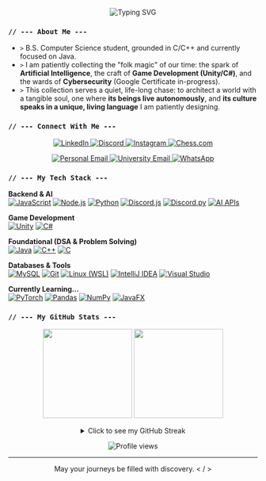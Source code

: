<p align="center">
  <img src="https://readme-typing-svg.herokuapp.com?font=Fira+Code&pause=1000&color=00BFFF&center=true&vCenter=true&width=450&lines=Hello%2C+I'm+Muhammad+Waleed+Bin+Anwar;I'm+a+developer+from+Pakistan;A+BSc+Computer+Science+Student;An+avid+chess+player;Welcome+to+my+GitHub." alt="Typing SVG" />
</p>

### `// --- About Me ---`

* `>` B.S. Computer Science student, grounded in C/C++ and currently focused on Java.
* `>` I am patiently collecting the "folk magic" of our time: the spark of **Artificial Intelligence**, the craft of **Game Development (Unity/C#)**, and the wards of **Cybersecurity** (Google Certificate in-progress).
* `>` This collection serves a quiet, life-long chase: to architect a world with a tangible soul, one where **its beings live autonomously**, and **its culture speaks in a unique, living language** I am patiently designing.

### `// --- Connect With Me ---`

<p align="center">
  <a href="https://www.linkedin.com/in/mwba0420" target="_blank">
    <img src="https://img.shields.io/badge/LinkedIn-0077B5?style=for-the-badge&logo=linkedin&logoColor=white" alt="LinkedIn"/>
  </a>
  <a href="https://discordapp.com/users/788811899965931593" target="_blank">
    <img src="https://img.shields.io/badge/Discord-5865F2?style=for-the-badge&logo=discord&logoColor=white" alt="Discord"/>
  </a>
  <a href="https://instagram.com/amatsukami.0420" target="_blank">
    <img src="https://img.shields.io/badge/Instagram-E4405F?style=for-the-badge&logo=instagram&logoColor=white" alt="Instagram"/>
  </a>
  <a href="https://www.chess.com/member/Frieren_Gambit" target="_blank">
    <img src="https://img.shields.io/badge/Chess.com-779556?style=for-the-badge&logo=chess&logoColor=white" alt="Chess.com"/>
  </a>
</p>
<p align="center">
  <a href="mailto:ipman2882004@gmail.com">
    <img src="https://img.shields.io/badge/Personal_Email-D14836?style=for-the-badge&logo=gmail&logoColor=white" alt="Personal Email"/>
  </a>
  <a href="mailto:fa24-bcs-110@cuiatd.edu.pk">
    <img src="https://img.shields.io/badge/University_Email-006400?style=for-the-badge&logo=microsoftoutlook&logoColor=white" alt="University Email"/>
  </a>
  <a href="https://wa.me/923422166635" target="_blank">
    <img src="https://img.shields.io/badge/WhatsApp-25D366?style=for-the-badge&logo=whatsapp&logoColor=white" alt="WhatsApp"/>
  </a>
</p>

### `// --- My Tech Stack ---`

<p align="left">
  <strong>Backend & AI</strong><br/>
  <a href="https://github.com/amatsukami0420"><img src="https://img.shields.io/badge/JavaScript-F7DF1E?style=for-the-badge&logo=javascript&logoColor=black" alt="JavaScript"/></a>
  <a href="https://github.com/amatsukami0420"><img src="https://img.shields.io/badge/Node.js-339933?style=for-the-badge&logo=nodedotjs&logoColor=white" alt="Node.js"/></a>
  <a href="https://github.com/amatsukami0420"><img src="https://img.shields.io/badge/Python-3776AB?style=for-the-badge&logo=python&logoColor=white" alt="Python"/></a>
  <a href="https://github.com/amatsukami0420"><img src="https://img.shields.io/badge/Discord.js-5865F2?style=for-the-badge&logo=discord&logoColor=white" alt="Discord.js"/></a>
  <a href="https://github.com/amatsukami0420"><img src="https://img.shields.io/badge/Discord.py-5865F2?style=for-the-badge&logo=discord&logoColor=white" alt="Discord.py"/></a>
  <a href="https://github.com/amatsukami0420"><img src="https://img.shields.io/badge/AI_APIs-00A67E?style=for-the-badge&logo=openai&logoColor=white" alt="AI APIs"/></a>
</p>

<p align="left">
  <strong>Game Development</strong><br/>
  <a href="https://github.com/amatsukami0420"><img src="https://img.shields.io/badge/Unity-FFFFFF?style=for-the-badge&logo=unity&logoColor=black" alt="Unity"/></a>
  <a href="https://github.com/amatsukami0420"><img src="https://img.shields.io/badge/C%23-239120?style=for-the-badge&logo=c-sharp&logoColor=white" alt="C#"/></a>
</p>

<p align="left">
  <strong>Foundational (DSA & Problem Solving)</strong><br/>
  <a href="https://github.com/amatsukami0420"><img src="https://img.shields.io/badge/Java-ED8B00?style=for-the-badge&logo=openjdk&logoColor=white" alt="Java"/></a>
  <a href="https://github.com/amatsukami0420"><img src="https://img.shields.io/badge/C++-00599C?style=for-the-badge&logo=cplusplus&logoColor=white" alt="C++"/></a>
  <a href="https://github.com/amatsukami0420"><img src="https://img.shields.io/badge/C-A8B9CC?style=for-the-badge&logo=c&logoColor=black" alt="C"/></a>
</p>

<p align="left">
  <strong>Databases & Tools</strong><br/>
  <a href="https://github.com/amatsukami0420"><img src="https://img.shields.io/badge/MySQL-4479A1?style=for-the-badge&logo=mysql&logoColor=white" alt="MySQL"/></a>
  <a href="https://github.com/amatsukami0420"><img src="https://img.shields.io/badge/Git-F05032?style=for-the-badge&logo=git&logoColor=white" alt="Git"/></a>
  <a href="https://github.com/amatsukami0420"><img src="https://img.shields.io/badge/Linux_(WSL)-FCC624?style=for-the-badge&logo=linux&logoColor=black" alt="Linux (WSL)"/></a>
  <a href="https://github.com/amatsukami0420"><img src="https://img.shields.io/badge/IntelliJ_IDEA-000000?style=for-the-badge&logo=intellij-idea&logoColor=white" alt="IntelliJ IDEA"/></a>
  <a href="https://github.com/amatsukami0420"><img src="https://img.shields.io/badge/Visual_Studio-5C2D91?style=for-the-badge&logo=visualstudio&logoColor=white" alt="Visual Studio"/></a>
</p>

<p align="left">
  <strong>Currently Learning...</strong><br/>
  <a href="https://github.com/amatsukami0420"><img src="https://img.shields.io/badge/PyTorch-EE4C2C?style=for-the-badge&logo=pytorch&logoColor=white" alt="PyTorch"/></a>
  <a href="https://github.com/amatsukami0420"><img src="https://img.shields.io/badge/Pandas-150458?style=for-the-badge&logo=pandas&logoColor=white" alt="Pandas"/></a>
  <a href="https://github.com/amatsukami0420"><img src="https://img.shields.io/badge/NumPy-013243?style=for-the-badge&logo=numpy&logoColor=white" alt="NumPy"/></a>
  <a href="https://github.com/amatsukami0420"><img src="https://img.shields.io/badge/JavaFX-F29536?style=for-the-badge&logo=java&logoColor=white" alt="JavaFX"/></a>
</p>

### `// --- My GitHub Stats ---`

<p align="center">
  <img height="180em" src="https://github-readme-stats.vercel.app/api?username=amatsukami0420&show_icons=true&theme=tokyonight&include_all_commits=true&count_private=true"/>
  <img height="180em" src="https://github-readme-stats.vercel.app/api/top-langs/?username=amatsukami0420&layout=compact&langs_count=8&theme=tokyonight"/>
</p>

<details align="center">
  <summary>Click to see my GitHub Streak</summary>
  <p align="center">
    <img src="https://github-readme-streak-stats.herokuapp.com/?user=amatsukami0420&theme=tokyonight" alt="GitHub Streak" />
  </p>
</details>

<p align="center">
  <img src="https://komarev.com/ghpvc/?username=amatsukami0420&color=blueviolet" alt="Profile views" />
</p>

***

<p align="center">
  May your journeys be filled with discovery. &lt; / &gt;
</p>
